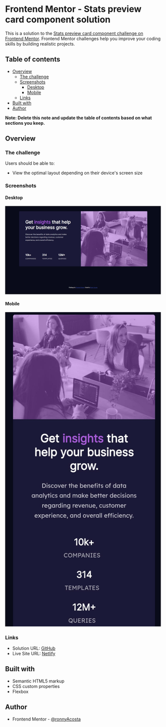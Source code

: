 # Frontend Mentor - Stats preview card component solution

This is a solution to the [Stats preview card component challenge on Frontend Mentor](https://www.frontendmentor.io/challenges/stats-preview-card-component-8JqbgoU62). Frontend Mentor challenges help you improve your coding skills by building realistic projects. 

## Table of contents

- [Overview](#overview)
  - [The challenge](#the-challenge)
  - [Screenshots](#screenshots)
    - [Desktop](#desktop)
    - [Mobile](#mobile)
  - [Links](#links)
- [Built with](#built-with)
- [Author](#author)

**Note: Delete this note and update the table of contents based on what sections you keep.**

## Overview

### The challenge

Users should be able to:

- View the optimal layout depending on their device's screen size

### Screenshots

#### Desktop
![](./screenshot-desktop.jpg)

#### Mobile
![](./screenshot-mobile.jpeg)

### Links

- Solution URL: [GitHub](https://github.com/ronnyAcosta/stats-preview-card-component)
- Live Site URL: [Netlify](https://stats-preview-card-component-ra.netlify.app/)

## Built with

- Semantic HTML5 markup
- CSS custom properties
- Flexbox

## Author

- Frontend Mentor - [@ronnyAcosta](https://www.frontendmentor.io/profile/ronnyAcosta)